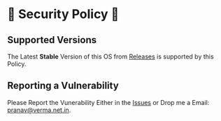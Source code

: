 # 🔐 Security Policy 🔐

## Supported Versions

The Latest **Stable** Version of this OS from [Releases]() is supported by this Policy. 

## Reporting a Vulnerability

Please Report the Vunerability Either in the [Issues](https://github.com/PranavVerma-droid/InfinityX-OS/issues) or Drop me a Email: [pranav@verma.net.in](mailto:pranav@verma.net.in).
